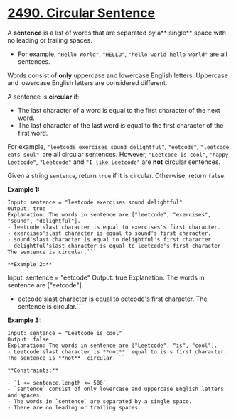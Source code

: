 # [2490. Circular Sentence](https://leetcode.com/problems/circular-sentence/description/?envType=daily-question&envId=2024-11-02)

A **sentence**  is a list of words that are separated by a** single**  space with no leading or trailing spaces.

- For example, `"Hello World"`, `"HELLO"`, `"hello world hello world"` are all sentences.

Words consist of **only**  uppercase and lowercase English letters. Uppercase and lowercase English letters are considered different.

A sentence is **circular** if:

- The last character of a word is equal to the first character of the next word.
- The last character of the last word is equal to the first character of the first word.

For example, `"leetcode exercises sound delightful"`, `"eetcode"`, `"leetcode eats soul" `are all circular sentences. However, `"Leetcode is cool"`, `"happy Leetcode"`, `"Leetcode"` and `"I like Leetcode"` are **not**  circular sentences.

Given a string `sentence`, return `true` if it is circular. Otherwise, return `false`.

**Example 1:** 

```
Input: sentence = "leetcode exercises sound delightful"
Output: true
Explanation: The words in sentence are ["leetcode", "exercises", "sound", "delightful"].
- leetcode'slast character is equal to exercises's first character.
- exercises'slast character is equal to sound's first character.
- sound'slast character is equal to delightful's first character.
- delightful'slast character is equal to leetcode's first character.
The sentence is circular.```

**Example 2:** 

```
Input: sentence = "eetcode"
Output: true
Explanation: The words in sentence are ["eetcode"].
- eetcode'slast character is equal to eetcode's first character.
The sentence is circular.```

**Example 3:** 

```
Input: sentence = "Leetcode is cool"
Output: false
Explanation: The words in sentence are ["Leetcode", "is", "cool"].
- Leetcode'slast character is **not**  equal to is's first character.
The sentence is **not**  circular.```

**Constraints:** 

- `1 <= sentence.length <= 500`
- `sentence` consist of only lowercase and uppercase English letters and spaces.
- The words in `sentence` are separated by a single space.
- There are no leading or trailing spaces.